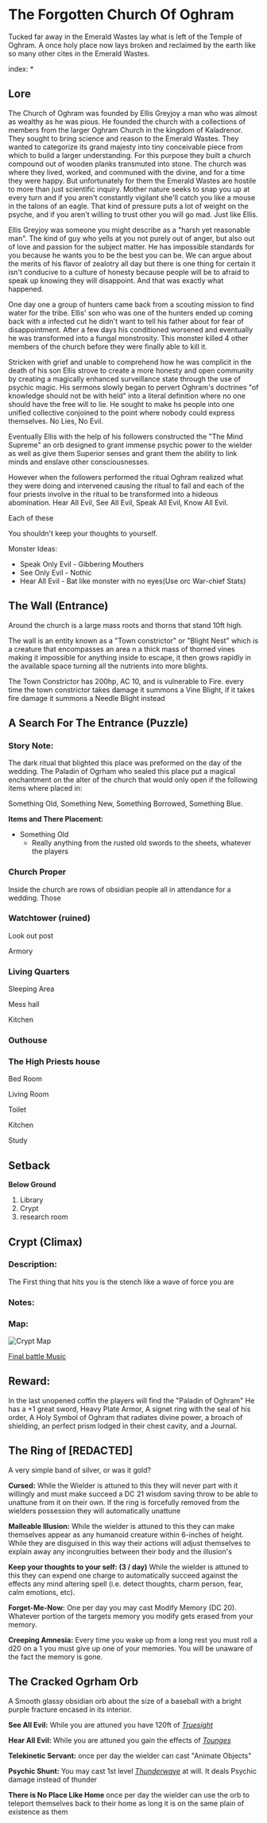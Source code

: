 # The Forgotten Church Of Oghram
Tucked far away in the Emerald Wastes lay what is left of the Temple of Oghram. A once holy place now lays broken and reclaimed by the earth like so many other cites in the Emerald Wastes.

index:
*

## Lore
The Church of Oghram was founded by Ellis Greyjoy a man who was almost as wealthy as he was pious. He founded the church with a collections of members from the larger Oghram Church in the kingdom of Kaladrenor. They sought to bring science and reason to the Emerald Wastes. They wanted to categorize its grand majesty into tiny conceivable piece from which to build a larger understanding. For this purpose they built a church compound out of wooden planks transmuted into stone. The church was where they lived, worked, and communed with the divine, and for a time they were happy. But unfortunately for them the Emerald Wastes are hostile to more than just scientific inquiry. Mother nature seeks to snap you up at every turn and if you aren't constantly vigilant she'll catch you like a mouse in the talons of an eagle. That kind of pressure puts a lot of weight on the psyche, and if you aren't willing to trust other you will go mad. Just like Ellis.

Ellis Greyjoy was someone you might describe as a "harsh yet reasonable man". The kind of guy who yells at you not purely out of anger, but also out of love and passion for the subject matter. He has impossible standards for you because he wants you to be the best you can be. We can argue about the merits of his flavor of zealotry all day but there is one thing for certain it isn't conducive to a culture of honesty because people will be to afraid to speak up knowing they will disappoint. And that was exactly what happened. 

One day one a group of hunters came back from a scouting mission to find water for the tribe. Ellis' son who was one of the hunters  ended up coming back with a infected cut he didn't want to tell his father about for fear of disappointment. After a few days his conditioned worsened and eventually he was transformed into a fungal monstrosity. This monster killed 4 other members of the church before they were finally able to kill it.

Stricken with grief and unable to comprehend how he was complicit in the death of his son Ellis strove to create a more honesty and open community by creating a magically enhanced surveillance state through the use of psychic magic. His sermons slowly began to pervert Oghram's doctrines "of knowledge should not be with held" into a literal definition where no one should have the free will to lie. He sought to make hs people into one unified collective conjoined to the point where nobody could express themselves. No Lies, No Evil.

Eventually Ellis with the help of his followers constructed the "The Mind Supreme" an orb designed to grant immense psychic power to the wielder as well as give them Superior senses and grant them the ability to link minds and enslave other consciousnesses.

However when the followers performed the ritual Oghram realized what they were doing and intervened causing the ritual to fail and each of the four  priests involve in the ritual to be transformed into a hideous abomination. Hear All Evil, See All Evil, Speak All Evil, Know All Evil.

Each of these 

You shouldn't keep your thoughts to yourself.

Monster Ideas:
* Speak Only Evil - Gibbering Mouthers
* See Only Evil - Nothic
* Hear All Evil - Bat like monster with no eyes(Use orc War-chief Stats)

## The Wall (Entrance)
Around the church is a large mass roots and thorns that stand 10ft high.

The wall is an entity known as a "Town constrictor" or "Blight Nest" which is a creature that encompasses an area n a thick mass of thorned vines making it impossible for anything inside to escape, it then grows rapidly in the available space turning all the nutrients into more blights.

The Town Constrictor has 200hp, AC 10, and is vulnerable to Fire. every time the town constrictor takes damage it summons a Vine Blight, if it takes fire damage it summons a Needle Blight instead


## A Search For The Entrance (Puzzle)

### Story Note:
The dark ritual that blighted this place was preformed on the day of the wedding. The Paladin of Ogrham who sealed this place put a magical enchantment on the alter of the church that would only open if the following items where placed in: 

Something Old, Something New, Something Borrowed, Something Blue.

**Items and There Placement:**
* Something Old
    * Really anything from the rusted old swords to the sheets, whatever the players 

### Church Proper
Inside the church are rows of obsidian people all in attendance for a wedding. Those

### Watchtower (ruined)
Look out post

Armory

### Living Quarters
Sleeping Area

Mess hall

Kitchen

### Outhouse

### The High Priests house
Bed Room

Living Room

Toilet

Kitchen

Study


## Setback

**Below Ground**
1. Library
2. Crypt
3. research room

## Crypt (Climax)

### Description:
The First thing that hits you is the stench like a wave of force you are 

### Notes:

### Map:
![Crypt Map](./Maps/map_15x15.png)

[Final battle Music](https://www.youtube.com/watch?v=DNEam-XyvbE)

## Reward:
In the last unopened coffin the players will find the "Paladin of Oghram" He has a +1 great sword, Heavy Plate Armor, A signet ring with the seal of his order, A Holy Symbol of Oghram that radiates divine power, a broach of shielding, an perfect prism lodged in their chest cavity, and a Journal.

## The Ring of [REDACTED]
A very simple band of silver, or was it gold?

**Cursed:** While the Wielder is attuned to this they will never part with it willingly and must make succeed a DC 21 wisdom saving throw to be able to unattune from it on their own. If the ring is forcefully removed from the wielders possession they will automatically unattune

**Malleable Illusion:** While the wielder is attuned to this they can make themselves appear as any humanoid creature within 6-inches of height. 
While they are disguised in this way their actions will adjust themselves to explain away any incongruities between their body and the illusion's

**Keep your thoughts to your self: (3 / day)** While the wielder is attuned to this they can expend one charge to automatically succeed against the effects any mind altering spell (i.e. detect thoughts, charm person, fear, calm emotions, etc). 

**Forget-Me-Now:** One per day you may cast Modify Memory (DC 20). Whatever portion of the targets memory you modify gets erased from your memory. 

**Creeping Amnesia:** Every time you wake up from a long rest you must roll a d20 on a 1 you must give up one of your memories. You will be unaware of the fact the memory is gone.

## The Cracked Ogrham Orb
A Smooth glassy obsidian orb about the size of a baseball with a bright purple fracture encased in its interior. 

**See All Evil:** While you are attuned you have 120ft of [*Truesight*](https://www.dndbeyond.com/sources/basic-rules/monsters#Truesight) 

**Hear All Evil:** While you are attuned you gain the effects of [*Tounges*](https://www.dndbeyond.com/spells/tongues) 

**Telekinetic Servant:** once per day the wielder can cast "Animate Objects"

**Psychic Shunt:** You may cast 1st level [*Thunderwave*](https://www.dndbeyond.com/spells/thunderwave) at will. It deals Psychic damage instead of thunder

**There is No Place Like Home** once per day the wielder can use the orb to teleport themselves back to their home as long it is on the same plain of existence as them